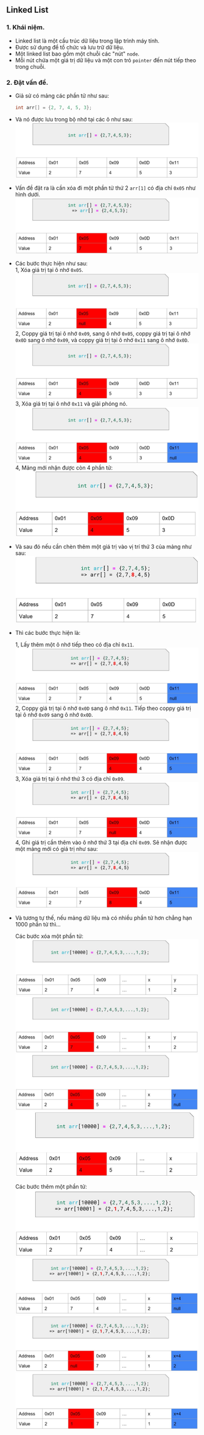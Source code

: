 ## Linked List

### 1.  Khái niệm.

-   Linked list là một cấu trúc dữ liệu trong lập trình máy tính.
-   Được sử dụng để tổ chức và lưu trữ dữ liệu.
-   Một linked list bao gồm một chuỗi các "nút" `node`.
-   Mỗi nút chứa một giá trị dữ liệu và một con trỏ `pointer` đến nút tiếp theo trong chuỗi.

### 2.  Đặt vấn đề.

-   Giả sử có mảng các phần tử như sau:
    ```C
    int arr[] = {2, 7, 4, 5, 3};
    ```
-   Và nó được lưu trong bộ nhớ tại các ô như sau:
    ![phần tử mảng](https://github.com/phuongpham1216/advanced_C/blob/main/Bai10_Linked_List/Practice/Slide/arr_1.jpg)

-   Vấn đề đặt ra là cần xóa đi một phần tử thứ 2 ` arr[1] ` có địa chỉ `0x05` như hình dưới.
    ![xóa phần tử thứ 2](https://github.com/phuongpham1216/advanced_C/blob/main/Bai10_Linked_List/Practice/Slide/XoaPhanTuThu2_arr.jpg)
-   Các bước thực hiện như sau:  
    1,  Xóa giá trị tại ô nhớ `0x05`.
        ![xóa phần tử buoc1](https://github.com/phuongpham1216/advanced_C/blob/main/Bai10_Linked_List/Practice/Slide/XoaPhanTuThu2_Buoc1.jpg)  
    2,  Coppy giá trị tại ô nhớ `0x09`, sang ô nhớ `0x05`, coppy giá trị tại ô nhớ `0x0D` sang ô nhớ `0x09`, và coppy giá trị tại ô nhớ `0x11` sang ô nhớ `0x0D`.
        ![xóa phần tử buoc2](https://github.com/phuongpham1216/advanced_C/blob/main/Bai10_Linked_List/Practice/Slide/XoaPhanTuThu2_Buoc2.jpg)  
    3,  Xóa giá trị tại ô nhớ `0x11` và giải phóng nó.
        ![xóa phần tử buoc3](https://github.com/phuongpham1216/advanced_C/blob/main/Bai10_Linked_List/Practice/Slide/XoaPhanTuThu2_Buoc3.jpg)  
    4,  Mảng mới nhận được còn 4 phần tử:
        ![xóa phần tử kết quả](https://github.com/phuongpham1216/advanced_C/blob/main/Bai10_Linked_List/Practice/Slide/XoaPhanTuThu2_KetQua.jpg)

-   Và sau đó nếu cần chèn thêm một giá trị vào vị trí thứ 3 của mảng như sau:
    ![Chèn vào phẩn tủ thứ 3](https://github.com/phuongpham1216/advanced_C/blob/main/Bai10_Linked_List/Practice/Slide/ChenVaoPhanTuThu3.jpg)  
-   Thì các bước thực hiện là:

    1,  Lấy thêm một ô nhớ tiếp theo có địa chỉ `0x11`.
        ![Chèn vào phần tử thứ 3 buoc 1](https://github.com/phuongpham1216/advanced_C/blob/main/Bai10_Linked_List/Practice/Slide/ChenVaoPhanTuThu3_Buoc1.jpg)  
    2,  Coppy giá trị tại ô nhớ `0x0D` sang ô nhớ `0x11`. Tiếp theo coppy giá trị tại ô nhớ `0x09` sang ô nhớ `0x0D`.
        ![Chèn vào phần tử thứ 3 buoc 2](https://github.com/phuongpham1216/advanced_C/blob/main/Bai10_Linked_List/Practice/Slide/ChenVaoPhanTuThu3_Buoc2.jpg)  
    3,  Xóa giá trị tại ô nhớ thứ 3 có địa chỉ `0x09`.
        ![Chèn vào phần tử thứ 3 buoc 3](https://github.com/phuongpham1216/advanced_C/blob/main/Bai10_Linked_List/Practice/Slide/ChenVaoPhanTuThu3_Buoc3.jpg)  
    4,  Ghi giá trị cần thêm vào ô nhớ thứ 3 tại địa chỉ `0x09`. Sẽ nhận được một mảng mới có giá trị như sau:
        ![Chèn vào phần tử thứ 3 buoc 3](https://github.com/phuongpham1216/advanced_C/blob/main/Bai10_Linked_List/Practice/Slide/ChenVaoPhanTuThu3_KetQua.jpg)  

-   Và tương tự thế, nếu mảng dữ liệu mà có nhiều phần tử hơn chẳng hạn 1000 phần tử thì...

    Các bước xóa một phần tử:
    ![Mang 1000 phan tu xoa](https://github.com/phuongpham1216/advanced_C/blob/main/Bai10_Linked_List/Practice/Slide/Mang1000_Xoa1.jpg)
    ![Mang 1000 phan tu xoa](https://github.com/phuongpham1216/advanced_C/blob/main/Bai10_Linked_List/Practice/Slide/Mang1000_Xoa2.jpg)
    ![Mang 1000 phan tu xoa](https://github.com/phuongpham1216/advanced_C/blob/main/Bai10_Linked_List/Practice/Slide/Mang1000_Xoa3.jpg)
    ![Mang 1000 phan tu xoa](https://github.com/phuongpham1216/advanced_C/blob/main/Bai10_Linked_List/Practice/Slide/Mang1000_Xoa4.jpg)
    
    Các bước thêm một phần tử:
    ![Mang 1000 phan tu them](https://github.com/phuongpham1216/advanced_C/blob/main/Bai10_Linked_List/Practice/Slide/Mang1000_Them1.jpg)
    ![Mang 1000 phan tu them](https://github.com/phuongpham1216/advanced_C/blob/main/Bai10_Linked_List/Practice/Slide/Mang1000_Them2.jpg)
    ![Mang 1000 phan tu them](https://github.com/phuongpham1216/advanced_C/blob/main/Bai10_Linked_List/Practice/Slide/Mang1000_Them3.jpg)
    ![Mang 1000 phan tu them](https://github.com/phuongpham1216/advanced_C/blob/main/Bai10_Linked_List/Practice/Slide/Mang1000_Them4.jpg)
